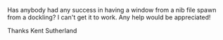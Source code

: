 Has anybody had any success in having a window from a nib file spawn from a dockling? I can't get it to work. Any help would be appreciated!

Thanks
Kent Sutherland